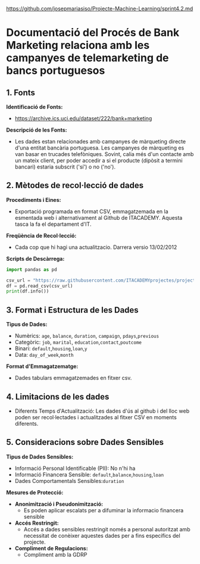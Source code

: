 https://github.com/josepmariasiso/Projecte-Machine-Learning/sprint4.2.md

# Documentació del Procés de Bank Marketing relaciona amb les campanyes de telemarketing de bancs portuguesos
## 1. Fonts

**Identificació de Fonts:**
- https://archive.ics.uci.edu/dataset/222/bank+marketing

**Descripció de les Fonts:**
- Les dades estan relacionades amb campanyes de màrqueting directe d'una entitat bancària portuguesa. Les campanyes de màrqueting es van basar en trucades telefòniques. Sovint, calia més d'un contacte amb un mateix client, per poder accedir a si el producte (dipòsit a termini bancari) estaria subscrit ('sí') o no ('no').

  
## 2. Mètodes de recol·lecció de dades

**Procediments i Eines:**
- Exportació programada en format CSV, emmagatzemada en la esmentada web i alternativament al Github de ITACADEMY. Aquesta tasca la fa el departament d'IT.

**Freqüència de Recol·lecció:**
- Cada cop que hi hagi una actualitzacio. Darrera versio 13/02/2012
  
**Scripts de Descàrrega:**

```python
import pandas as pd

csv_url = "https://raw.githubusercontent.com/ITACADEMYprojectes/projecteML/refs/heads/main/bank_dataset.CSV"
df = pd.read_csv(csv_url)
print(df.info())

```

## 3. Format i Estructura de les Dades

**Tipus de Dades:**
- Numèrics: `age`, `balance`, `duration`, `campaign`, `pdays`,`previous`
- Categòric: `job`, `marital`, `education`,`contact`,`poutcome`
- Binari: `default`,`housing`,`loan`,`y`
- Data: `day_of_week`,`month`

**Format d'Emmagatzematge:**
- Dades tabulars emmagatzemades en fitxer csv.

## 4. Limitacions de les dades

- Diferents Temps d'Actualització: Les dades d'ús al
github i del lloc web poden ser recol·lectades i actualitzades al fitxer CSV en moments diferents.

## 5. Consideracions sobre Dades Sensibles

**Tipus de Dades Sensibles:**
- Informació Personal Identificable (PII): No n'hi ha
- Informació Financera Sensible: `default`,`balance`,`housing`,`loan`
- Dades Comportamentals Sensibles:`duration`

**Mesures de Protecció:**
- **Anonimització i Pseudonimització:**
  - Es poden aplicar escalats per a difuminar la informacio financera sensible
- **Accés Restringit:**
  - Accés a dades sensibles restringit només a personal autoritzat amb necessitat de conèixer aquestes dades per a fins específics del projecte.
- **Compliment de Regulacions:**
  - Compliment amb la GDRP